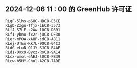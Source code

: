 ## 2024-12-06 11 : 00 的 GreenHub 许可证
```
RLgF-5lhs-pSHC-HBC8-E5CE
RLgD-Zzgu-Tfjx-iEC8-3573
RLfJ-S7LE-s2Aw-l0C8-D891
RLf1-ybnA-fx2r-jUC8-DF30
RLer-mPOA-xAHP-jdC8-A811
RLej-UTEo-Rk7L-9QC8-04C3
RLdG-eLuN-Q1JY-SJC8-B4AE
RLd1-OXx9-Bycz-RoC8-9A14
RLcx-wmol-eAEJ-l0C8-FB39
RLcw-b5HY-Chul-A2C8-7ADE
```
